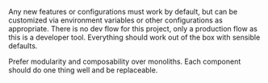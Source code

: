 Any new features or configurations must work by default, but can be customized via environment variables or other configurations as appropriate. There is no dev flow for this project, only a production flow as this is a developer tool. Everything should work out of the box with sensible defaults.

Prefer modularity and composability over monoliths. Each component should do one thing well and be replaceable.